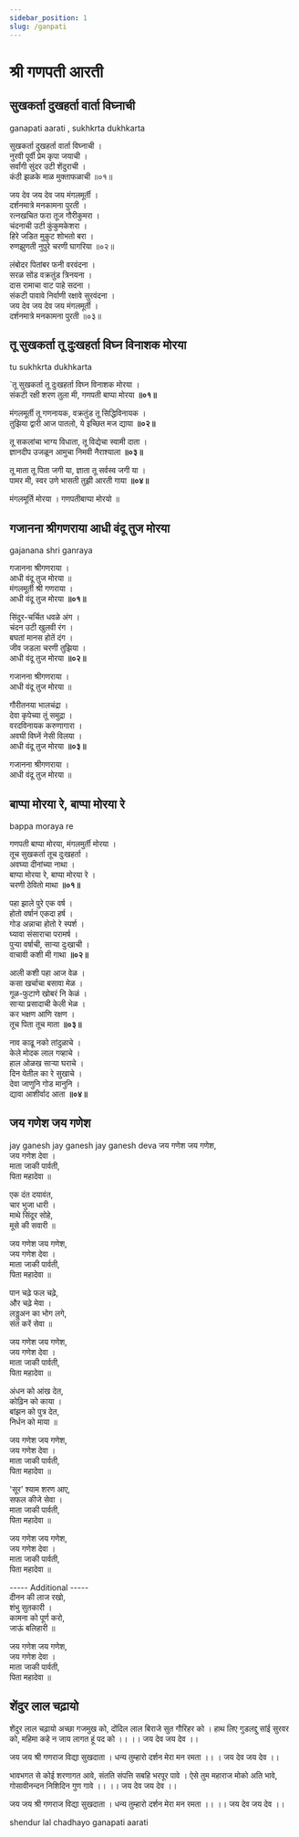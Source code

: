 ```yaml
---
sidebar_position: 1
slug: /ganpati
---
```



# श्री गणपती आरती

## सुखकर्ता दुखहर्ता वार्ता विघ्नाची


<span class='index-text'> ganapati aarati , sukhkrta dukhkarta</span>

सुखकर्ता दुखहर्ता वार्ता विघ्नाची । <br />
नुरवी पूर्वी प्रेम कृपा जयाची ।<br />
सर्वांगी सुंदर उटी शेंदुराची ।<br />
कंठी झळके माळ मुक्ताफळाची ॥०१॥<br />


जय देव जय देव जय मंगलमूर्ती ।<br />
दर्शनमात्रे मनकामना पुरती ।<br />
रत्नखचित फरा तूज गौरीकुमरा ।<br />
चंदनाची उटी कुंकुमकेशरा ।<br />
हिरे जडित मुकुट शोभतो बरा ।<br />
रुणझुणती नुपुरे चरणी घागरिया ॥०२॥<br />


लंबोदर पितांबर फनी वरवंदना ।<br />
सरळ सोंड वक्रतुंड त्रिनयना ।<br />
दास रामाचा वाट पाहे सदना ।<br />
संकटी पावावे निर्वाणी रक्षावे सुरवंदना ।<br />
जय देव जय देव जय मंगलमूर्ती ।<br />
दर्शनमात्रे मनकामना पुरती ॥०३॥<br />

## तू सुखकर्ता तू दुःखहर्ता विघ्‍न विनाशक मोरया

<span class='index-text'> tu sukhkrta dukhkarta</span>

`तू सुखकर्ता तू दुःखहर्ता विघ्‍न विनाशक मोरया ।<br />
संकटी रक्षी शरण तुला मी, गणपती बाप्पा मोरया **॥०१॥**

मंगलमूर्ती तू गणनायक, वक्रतुंड तू सिद्धिविनायक ।<br />
तुझिया द्वारी आज पातलो, ये इच्छित मज द्याया **॥०२॥**

तू सकलांचा भाग्य विधाता, तू विद्येचा स्वामी दाता ।<br />
ज्ञानदीप उजळून आमुचा निमवी नैराश्याला **॥०३॥**

तू माता तू पिता जगी या, ज्ञाता तू सर्वस्व जगी या ।<br />
पामर मी, स्वर उणे भासती तुझी आरती गाया **॥०४॥**

मंगलमूर्ति मोरया । गणपतीबाप्पा मोरयो ॥

## गजानना श्रीगणराया आधी वंदू तुज मोरया
<span class='index-text'> gajanana shri ganraya</span>

गजानना श्रीगणराया ।<br />
आधी वंदू तुज मोरया ॥<br />
मंगलमूर्ती श्री गणराया ।<br />
आधी वंदू तुज मोरया **॥०१॥**

सिंदुर-चर्चित धवळे अंग ।<br />
चंदन उटी खुलवी रंग ।<br />
बघतां मानस होतें दंग ।<br />
जीव जडला चरणी तुझिया ।<br />
आधी वंदू तुज मोरया **॥०२॥**<br />


गजानना श्रीगणराया ।<br />
आधी वंदू तुज मोरया ॥

गौरीतनया भालचंद्रा ।<br />
देवा कृपेच्या तूं समुद्रा ।<br />
वरदविनायक करुणागारा ।<br />
अवघी विघ्नें नेसी विलया ।<br />
आधी वंदू तुज मोरया **॥०३॥**<br />

गजानना श्रीगणराया ।<br />
आधी वंदू तुज मोरया ॥

## बाप्पा मोरया रे, बाप्पा मोरया रे
<span class='index-text'> bappa moraya re</span>

गणपती बाप्पा मोरया, मंगलमुर्ती मोरया ।<br />
तूच सुखकर्ता तूच दुःखहर्ता ।<br />
अवघ्या दीनांच्या नाथा ।<br />
बाप्पा मोरया रे, बाप्पा मोरया रे ।<br />
चरणी ठेवितो माथा **॥०१॥**

पहा झाले पुरे एक वर्ष ।<br />
होतो वर्षानं एकदा हर्ष ।<br />
गोड अन्नाचा होतो रे स्पर्श ।<br />
घ्यावा संसाराचा परामर्ष ।<br />
पुऱ्या वर्षाची, साऱ्या दुःखाची ।<br />
वाचावी कशी मी गाथा **॥०२॥**

आली कशी पहा आज वेळ ।<br />
कसा खर्चाचा बसावा मेळ ।<br />
गूळ-फुटाणे खोबरं नि केळं ।<br />
साऱ्या प्रसादाची केली भेळ ।<br />
कर भक्षण आणि रक्षण ।<br />
तूच पिता तूच माता **॥०३॥**

नाव काढू नको तांदुळाचे ।<br />
केले मोदक लाल गव्हाचे ।<br />
हाल ओळख साऱ्या घराचे ।<br />
दिन येतील का रे सुखाचे ।<br />
देवा जाणुनि गोड मानुनि ।<br />
द्यावा आशीर्वाद आता **॥०४॥**

## जय गणेश जय गणेश
<span class='index-text'> jay ganesh jay ganesh jay ganesh deva</span>
जय गणेश जय गणेश,<br />
जय गणेश देवा ।<br />
माता जाकी पार्वती,<br />
पिता महादेवा ॥

एक दंत दयावंत,<br />
चार भुजा धारी ।<br />
माथे सिंदूर सोहे,<br />
मूसे की सवारी ॥

जय गणेश जय गणेश,<br />
जय गणेश देवा ।<br />
माता जाकी पार्वती,<br />
पिता महादेवा ॥

पान चढ़े फल चढ़े,<br />
और चढ़े मेवा ।<br />
लड्डुअन का भोग लगे,<br />
संत करें सेवा ॥

जय गणेश जय गणेश,<br />
जय गणेश देवा ।<br />
माता जाकी पार्वती,<br />
पिता महादेवा ॥

अंधन को आंख देत,<br />
कोढ़िन को काया ।<br />
बांझन को पुत्र देत,<br />
निर्धन को माया ॥

जय गणेश जय गणेश,<br />
जय गणेश देवा ।<br />
माता जाकी पार्वती,<br />
पिता महादेवा ॥

'सूर' श्याम शरण आए,<br />
सफल कीजे सेवा ।<br />
माता जाकी पार्वती,<br />
पिता महादेवा ॥

जय गणेश जय गणेश,<br />
जय गणेश देवा ।<br />
माता जाकी पार्वती,<br />
पिता महादेवा ॥

----- Additional -----<br />
दीनन की लाज रखो,<br />
शंभु सुतकारी ।<br />
कामना को पूर्ण करो,<br />
जाऊं बलिहारी ॥

जय गणेश जय गणेश,<br />
जय गणेश देवा ।<br />
माता जाकी पार्वती,<br />
पिता महादेवा ॥

## शेंदुर लाल चढ़ायो
शेंदुर लाल चढ़ायो अच्छा गजमुख को,
दोंदिल लाल बिराजे सुत गौरिहर को ।
हाथ लिए गुडलद्दु सांई सुरवर को,
महिमा कहे न जाय लागत हूं पद को ।।
।। जय देव जय देव ।।

जय जय श्री गणराज विद्या सुखदाता ।
धन्य तुम्हारो दर्शन मेरा मन रमता ।।
। जय देव जय देव ।।

भावभगत से कोई शरणागत आवे,
संतति संपत्ति सबहि भरपूर पावे ।
ऐसे तुम महाराज मोको अति भावे,
गोसावीनन्दन निशिदिन गुण गावे ।।
।। जय देव जय देव ।।

जय जय श्री गणराज विद्या सुखदाता ।
धन्य तुम्हारो दर्शन मेरा मन रमता ।।
।। जय देव जय देव ।।

<span class='index-text'> shendur lal chadhayo ganapati aarati</span>

